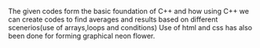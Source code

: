 The given codes form the basic foundation of C++ and how using C++ we can create codes to find averages and results based on different scenerios(use of arrays,loops and conditions)
Use of html and css has also been done for forming graphical neon flower.
